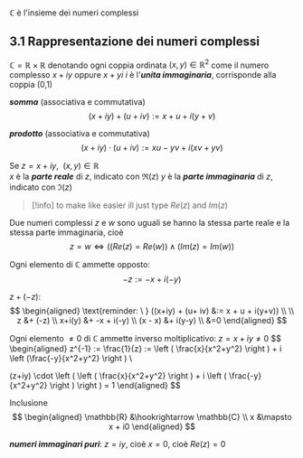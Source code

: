 $\mathbb{C}$ è l'insieme dei numeri complessi

## 3.1 Rappresentazione dei numeri complessi
$\mathbb{C} = \mathbb{R} \times \mathbb{R}$
denotando ogni coppia ordinata $(x,y)\in \mathbb{R}^2$ come il numero complesso $x + iy$ oppure $x + yi$
$i$ è l'***unita immaginaria***, corrisponde alla coppia (0,1)

***somma*** (associativa e commutativa)
$$
(x+iy) + (u+ iv) := x + u + i(y+v)
$$

***prodotto*** (associativa e commutativa)
$$
(x+iy) \cdot (u+ iv) := xu - yv + i(xv+yv)
$$

Se $z = x + iy, \ \ (x,y) \in \mathbb{R}$  
$x$ è la ***parte reale*** di $z$, indicato con $\mathfrak{R}(z)$
$y$ è la ***parte immaginaria*** di $z$, indicato con $\mathfrak{I}(z)$

>[!info]
>to make like easier ill just type $Re(z)$ and $Im(z)$

Due numeri complessi $z$ e $w$ sono uguali se hanno la stessa parte reale e la stessa parte immaginaria, cioè
$$
z = w \iff ((Re(z) = Re(w)) \land (Im(z) = Im(w))
$$

Ogni elemento di $\mathbb{C}$ ammette opposto:
$$
-z := -x + i(-y)
$$

$z +(-z)$:
$$
\begin{aligned}
	\text{reminder: \ } ((x+iy) + (u+ iv) &:= x + u + i(y+v)) \\ \\
	z &+ (-z) \\ 
	x+i(y) &+ -x + i(-y) \\
	(x - x) &+ i(y-y) \\
	&=0
\end{aligned}
$$

Ogni elemento $\neq 0$ di $\mathbb{C}$ ammette inverso moltiplicativo: $z = x+iy \neq 0$
$$
\begin{aligned}
z^{-1} := \frac{1}{z} := \left ( \frac{x}{x^2+y^2} \right ) + i \left (\frac{-y}{x^2+y^2} \right ) \\

(z+iy) \cdot \left ( \left ( \frac{x}{x^2+y^2} \right ) + i \left ( \frac{-y}{x^2+y^2} \right ) \right ) = 1
\end{aligned}
$$

Inclusione
$$
\begin{aligned}
	\mathbb{R} &\hookrightarrow \mathbb{C} \\
	x &\mapsto x + i0
\end{aligned}
$$

***numeri immaginari puri***: $z=iy$, cioè $x=0$, cioè $Re(z) = 0$ 